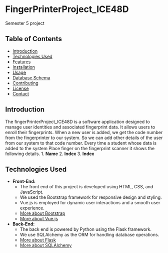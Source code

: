 # FingerPrinterProject_ICE48D
Semester 5 project
## Table of Contents
- [Introduction](#introduction)
- [Technologies Used](#technologies-used)
- [Features](#features)
- [Installation](#installation)
- [Usage](#usage)
- [Database Schema](#database-schema)
- [Contributing](#contributing)
- [License](#license)
- [Contact](#contact)
## Introduction
The fingerPrinterProject_ICE48D is a software application designed to manage user identities and associated fingerprint data. It allows users to enroll their fingerprints. When a new user is added, we get the code number from the fingerprinter to our system. So we can add other details of the user from our system to that code number.
Every time a student whose data is added to the system Place finger on the fingerprint scanner it shows the following details.
        1. **Name**
        2. **Index**
        3. **Index**
  
## Technologies Used
- **Front-End:**
  - The front end of this project is developed using HTML, CSS, and JavaScript.
  - We used the Bootstrap framework for responsive design and styling.
  - Vue.js is employed for dynamic user interactions and a smooth user experience.
  - [More about Bootstrap](https://getbootstrap.com)
  - [More about Vue.js](https://vuejs.org)
- **Back-End:**
  - The back end is powered by Python using the Flask framework.
  - We use SQLAlchemy as the ORM for handling database operations.
  - [More about Flask](https://flask.palletsprojects.com)
  - [More about SQLAlchemy](https://www.sqlalchemy.org)

